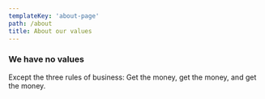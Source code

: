 ```yaml
---
templateKey: 'about-page'
path: /about
title: About our values
---
```

### We have no values
Except the three rules of business: Get the money, get the money, and get the money.

